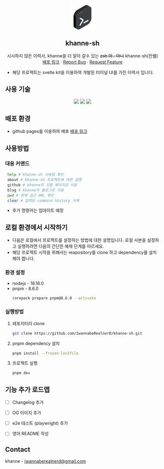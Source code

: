 <div align="center">
  <a href="https://github.com/IwannabeRealnerD/khanne-sh">
    <img src="images/original_favicon.png" alt="Logo" width="80" height="80">
  </a>

  <h2 align="center">khanne-sh</h2>

  <p align="center">
    시시하지 않은 이력서, khanne을 더 알아 갈수 있는 <s>zsh 아.. 아니</s> khanne-sh(칸쉘)
    <br />
    <a href="https://iwannaberealnerd.github.io/khanne-sh/">배포 링크</a>
    ·
    <a href="https://github.com/IwannabeRealnerD/khanne-sh/issues">Report Bug</a>
    ·
    <a href="https://github.com/IwannabeRealnerD/khanne-sh/issues">Request Feature</a>
  </p>
</div>

- 해당 프로젝트는 svelte kit을 이용하여 개발된 터미널 UI를 가진 이력서 입니다.

## 사용 기술
<div align="center">
  <img src="https://img.shields.io/badge/svelte-FF3200?style=for-the-badge&logo=svelte&logoColor=white">
  <img src="https://img.shields.io/badge/vite-646CFF?style=for-the-badge&logo=vite&logoColor=white">
  <img src="https://img.shields.io/badge/vitest-6E9F18?style=for-the-badge&logo=vitest&logoColor=white">
</div>

## 배포 환경
- github pages를 이용하여 배포 [배포 링크](https://iwannaberealnerd.github.io/khanne-sh/)

## 사용방법
### 대응 커맨드
```sh
 help # khanne-sh 사용법 확인
 about # khanne-sh 프로젝트에 대한 설명
 github # khanne의 깃헙 페이지로 이동
 blog # khanne의 블로그로 이동
 pwd # 현재 접근 URL 확인
 clear # 입력된 command history 삭제
```
- 추가 명령어는 업데이트 예정

## 로컬 환경에서 시작하기
- 다음은 로컬에서 프로젝트를 설정하는 방법에 대한 설명입니다. 로컬 사본을 설정하고 실행하려면 다음의 간단한 예제 단계를 따르세요.
- 해당 프로젝트 시작을 위해서는 reapository를 clone 하고 dependency를 설치해야 합니다.

### 환경 설정
- nodejs - 18.16.0
- pnpm - 8.6.0
  ```sh
  corepack prepare pnpm@8.6.0 --activate
  ```

### 실행방법
1. 레포지터리 clone
   ```sh
   git clone https://github.com/IwannabeRealnerD/khanne-sh.git
   ```
3. pnpm dependency 설치
   ```sh
   pnpm install --frozen-lockfile
   ```
4. 프로젝트 실행
   ```sh
   pnpm dev
   ```

## 기능 추가 로드맵

- [ ] Changelog 추가
- [ ] OG 이미지 추가
- [ ] e2e 테스트 (playwright) 추가
- [ ] 영어 README 작성


## Contact
khanne - iwannaberealnerd@gmail.com
